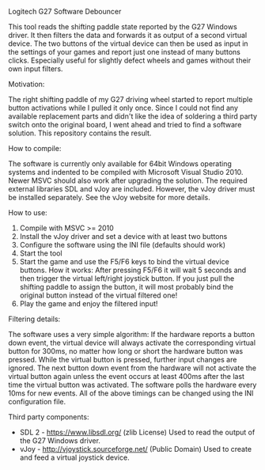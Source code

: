Logitech G27 Software Debouncer

This tool reads the shifting paddle state reported by the G27 Windows driver.
It then filters the data and forwards it as output of a second virtual device.
The two buttons of the virtual device can then be used as input in the settings
of your games and report just one instead of many buttons clicks. Especially
useful for slightly defect wheels and games without their own input filters.

Motivation:

The right shifting paddle of my G27 driving wheel started to report multiple
button activations while I pulled it only once. Since I could not find any
available replacement parts and didn't like the idea of soldering a third
party switch onto the original board, I went ahead and tried to find a
software solution. This repository contains the result.

How to compile:

The software is currently only available for 64bit Windows operating systems
and indented to be compiled with Microsoft Visual Studio 2010. Newer MSVC
should also work after upgrading the solution. The required external libraries
SDL and vJoy are included. However, the vJoy driver must be installed
separately. See the vJoy website for more details.

How to use:

1. Compile with MSVC >= 2010
2. Install the vJoy driver and set a device with at least two buttons
3. Configure the software using the INI file (defaults should work)
4. Start the tool
5. Start the game and use the F5/F6 keys to bind the virtual device buttons.
   How it works: After pressing F5/F6 it will wait 5 seconds and then trigger
   the virtual left/right joystick button. If you just pull the shifting
   paddle to assign the button, it will most probably bind the original button
   instead of the virtual filtered one!
6. Play the game and enjoy the filtered input!
 
Filtering details:

The software uses a very simple algorithm: If the hardware reports a button
down event, the virtual device will always activate the corresponding virtual
button for 300ms, no matter how long or short the hardware button was pressed.
While the virtual button is pressed, further input changes are ignored.
The next button down event from the hardware will not activate the virtual
button again unless the event occurs at least 400ms after the last time the
virtual button was activated. The software polls the hardware every 10ms for
new events. All of the above timings can be changed using the INI configuration
file.

Third party components:

* SDL 2 - https://www.libsdl.org/ (zlib License)
  Used to read the output of the G27 Windows driver.
* vJoy - http://vjoystick.sourceforge.net/ (Public Domain)
  Used to create and feed a virtual joystick device.
